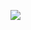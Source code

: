 
<a href="https://github.com/ChickenEgg09" target="_blank"><img src="https://img.shields.io/badge/github-181717?style=flat&logo=Github&logoColor=#181717"/></a>
